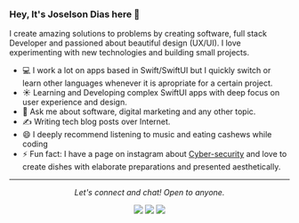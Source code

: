 ### Hey, It's Joselson Dias here 👋
I create amazing solutions to problems by creating software, full stack Developer and passioned about beautiful design (UX/UI). I love experimenting with new technologies and building small projects.

- 💻 I work a lot on apps based in Swift/SwiftUI but I quickly switch or learn other languages whenever it is apropriate for a certain project.
- ☀️ Learning and Developing complex SwiftUI apps with deep focus on user experience and design.
- 💬 Ask me about software, digital marketing and any other topic.
- ✍️ Writing tech blog posts over Internet.
- 😄 I deeply recommend listening to music and eating cashews while coding
- ⚡ Fun fact: I have a page on instagram about [Cyber-security](https://www.instagram.com/codigo.qr.ao/) and love to create dishes with elaborate preparations and presented aesthetically.

<hr>
<p align="center">
  <i>Let's connect and chat! Open to anyone.</i>
<p align="center">
    <a href="https://www.linkedin.com/in/joselsondias/" alt="Linkedin"><img src="https://github.com/imdhruv99/imdhruv99/blob/master/readme/linkedin.png"></a>
    <a href="https://www.facebook.com/menino.barbudo" alt="Facebook"><img src="https://github.com/imdhruv99/imdhruv99/blob/master/readme/facebook.png"></a>
    <a href="https://github.com/imdhruv99" alt="GitHub"><img src="https://github.com/imdhruv99/imdhruv99/blob/master/readme/github.png"></a>
</p>
  
</p>

<!--
**JCassio1/JCassio1** is a ✨ _special_ ✨ repository because its `README.md` (this file) appears on your GitHub profile.

Here are some ideas to get you started:

- 🔭 I’m currently working on ...
- 🌱 I’m currently learning ...
- 👯 I’m looking to collaborate on ...
- 🤔 I’m looking for help with ...
- 💬 Ask me about ...
- 📫 How to reach me: ...
- 😄 Pronouns: ...
- ⚡ Fun fact: ...
-->
